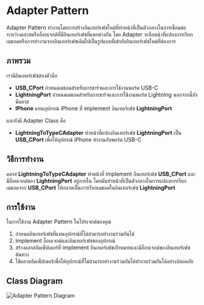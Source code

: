 # Adapter Pattern
Adapter Pattern ทำงานโดยการสร้างอินเทอร์เฟซใหม่ที่ทำหน้าที่เป็นตัวกลางในการเชื่อมต่อระหว่างคลาสหรืออ็อบเจกต์ที่มีอินเทอร์เฟซที่แตกต่างกัน โดย Adapter จะถือหน้าที่แปลงการเรียกเมธอดหรือการทำงานจากอินเทอร์เฟซเดิมไปเป็นรูปแบบที่เข้ากับอินเทอร์เฟซใหม่ที่ต้องการ

## ภาพรวม
เรามีอินเทอร์เฟซสองตัวคือ
- **USB_CPort** กำหนดเมธอดสำหรับการชาร์จและการใช้งานพอร์ต USB-C
- **LightningPort** กำหนดเมธอดสำหรับการชาร์จและการใช้งานพอร์ต Lightning
นอกจากนี้ยังมีคลาส
- **IPhone** แทนอุปกรณ์ iPhone ที่ implement อินเทอร์เฟซ **LightningPort**

และยังมี Adapter Class คือ
- **LightningToTypeCAdapter** ทำหน้าที่แปลงอินเทอร์เฟซ **LightningPort** เป็น **USB_CPort** เพื่อให้อุปกรณ์ iPhone ทำงานกับพอร์ต USB-C

## วิธีการทำงาน
คลาส **LightningToTypeCAdapter** ทำหน้าที่ implement อินเทอร์เฟซ **USB_CPort** และมีอ็อบเจกต์ของ **LightningPort** อยู่ภายใน โดยมันทำหน้าที่เป็นตัวกลางในการแปลงการเรียกเมธอดจาก **USB_CPort** ให้กลายเป็นการเรียกเมธอดในอินเทอร์เฟซ **LightningPort**

## การใช้งาน
ในการใช้งาน Adapter Pattern ในโปรเจกต์ของคุณ
1. กำหนดอินเทอร์เฟซที่แทนอุปกรณ์ที่ไม่สามารถทำงานร่วมกันได้
2. Implement อ็อบเจกต์และอินเทอร์เฟซของอุปกรณ์
3. สร้างคลาสอัดเพ็ปเตอร์ที่ implement อินเทอร์เฟซเป้าหมายและมีอ็อบเจกต์ของอินเทอร์เฟซต้นทาง
4. ใช้คลาสอัดเพ็ปเตอร์เพื่อให้อุปกรณ์ที่ไม่สามารถทำงานร่วมกันได้ทำงานร่วมกันได้อย่างปลอดภัย

## Class Diagram
![Adapter Pattern Diagram](../src/img/Adapter.png)
